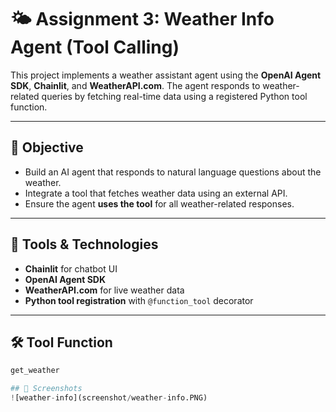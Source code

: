 # 🌤️ Assignment 3: Weather Info Agent (Tool Calling)

This project implements a weather assistant agent using the **OpenAI Agent SDK**, **Chainlit**, and **WeatherAPI.com**. The agent responds to weather-related queries by fetching real-time data using a registered Python tool function.

---

## 🎯 Objective

- Build an AI agent that responds to natural language questions about the weather.
- Integrate a tool that fetches weather data using an external API.
- Ensure the agent **uses the tool** for all weather-related responses.

---

## 🔧 Tools & Technologies

- **Chainlit** for chatbot UI
- **OpenAI Agent SDK**
- **WeatherAPI.com** for live weather data
- **Python tool registration** with `@function_tool` decorator

---

## 🛠️ Tool Function

```python
get_weather

## 📸 Screenshots
![weather-info](screenshot/weather-info.PNG)
